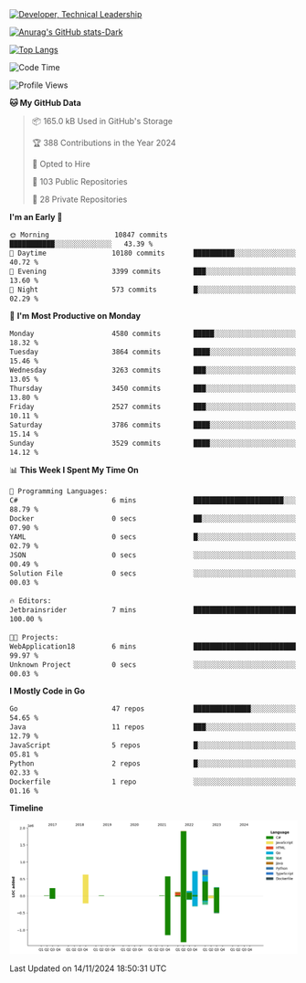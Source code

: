<div>
  <a href="https://www.linkedin.com/in/arielpineiro/" target="_blank" rel="nofollow noopener noreferrer">
    <img src="https://img.shields.io/badge/-LinkedIn-%230077B5?style=for-the-badge&logo=linkedin&logoColor=white" alt="Developer, Technical Leadership" title="Ariel Piñeiro">
  </a>
</div>

[![Anurag's GitHub stats-Dark](https://github-readme-stats.vercel.app/api?username=arielsrv&show_icons=true&theme=dark#gh-dark-mode-only)](https://github.com/anuraghazra/github-readme-stats#gh-dark-mode-only)

[![Top Langs](https://github-readme-stats.vercel.app/api/top-langs/?username=arielsrv&layout=compact&langs_count=10&theme=dark#gh-dark-mode-only)](https://github.com/anuraghazra/github-readme-stats&theme=dark#gh-dark-mode-only)

<!--START_SECTION:waka-->
![Code Time](http://img.shields.io/badge/Code%20Time-1%2C107%20hrs%2011%20mins-blue)

![Profile Views](http://img.shields.io/badge/Profile%20Views-2-blue)

**🐱 My GitHub Data** 

> 📦 165.0 kB Used in GitHub's Storage 
 > 
> 🏆 388 Contributions in the Year 2024
 > 
> 💼 Opted to Hire
 > 
> 📜 103 Public Repositories 
 > 
> 🔑 28 Private Repositories 
 > 
**I'm an Early 🐤** 

```text
🌞 Morning                10847 commits       ███████████░░░░░░░░░░░░░░   43.39 % 
🌆 Daytime                10180 commits       ██████████░░░░░░░░░░░░░░░   40.72 % 
🌃 Evening                3399 commits        ███░░░░░░░░░░░░░░░░░░░░░░   13.60 % 
🌙 Night                  573 commits         █░░░░░░░░░░░░░░░░░░░░░░░░   02.29 % 
```
📅 **I'm Most Productive on Monday** 

```text
Monday                   4580 commits        █████░░░░░░░░░░░░░░░░░░░░   18.32 % 
Tuesday                  3864 commits        ████░░░░░░░░░░░░░░░░░░░░░   15.46 % 
Wednesday                3263 commits        ███░░░░░░░░░░░░░░░░░░░░░░   13.05 % 
Thursday                 3450 commits        ███░░░░░░░░░░░░░░░░░░░░░░   13.80 % 
Friday                   2527 commits        ███░░░░░░░░░░░░░░░░░░░░░░   10.11 % 
Saturday                 3786 commits        ████░░░░░░░░░░░░░░░░░░░░░   15.14 % 
Sunday                   3529 commits        ████░░░░░░░░░░░░░░░░░░░░░   14.12 % 
```


📊 **This Week I Spent My Time On** 

```text
💬 Programming Languages: 
C#                       6 mins              ██████████████████████░░░   88.79 % 
Docker                   0 secs              ██░░░░░░░░░░░░░░░░░░░░░░░   07.90 % 
YAML                     0 secs              █░░░░░░░░░░░░░░░░░░░░░░░░   02.79 % 
JSON                     0 secs              ░░░░░░░░░░░░░░░░░░░░░░░░░   00.49 % 
Solution File            0 secs              ░░░░░░░░░░░░░░░░░░░░░░░░░   00.03 % 

🔥 Editors: 
Jetbrainsrider           7 mins              █████████████████████████   100.00 % 

🐱‍💻 Projects: 
WebApplication18         6 mins              █████████████████████████   99.97 % 
Unknown Project          0 secs              ░░░░░░░░░░░░░░░░░░░░░░░░░   00.03 % 
```

**I Mostly Code in Go** 

```text
Go                       47 repos            ██████████████░░░░░░░░░░░   54.65 % 
Java                     11 repos            ███░░░░░░░░░░░░░░░░░░░░░░   12.79 % 
JavaScript               5 repos             █░░░░░░░░░░░░░░░░░░░░░░░░   05.81 % 
Python                   2 repos             █░░░░░░░░░░░░░░░░░░░░░░░░   02.33 % 
Dockerfile               1 repo              ░░░░░░░░░░░░░░░░░░░░░░░░░   01.16 % 
```



**Timeline**

![Lines of Code chart](https://raw.githubusercontent.com/arielsrv/arielsrv/main/assets/bar_graph.png)


 Last Updated on 14/11/2024 18:50:31 UTC
<!--END_SECTION:waka-->
